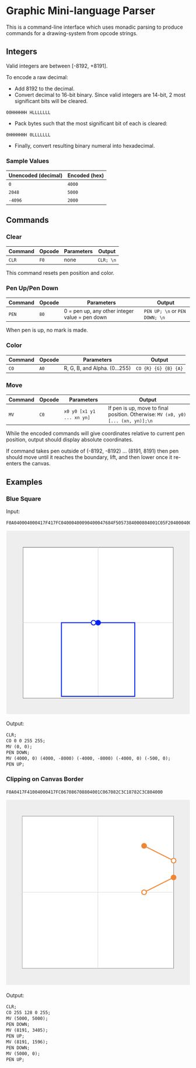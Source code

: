 # Graphic Mini-language Parser

This is a command-line interface which uses monadic parsing to produce commands for a drawing-system from opcode strings.

## Integers

Valid integers are between [-8192, +8191]. 

To encode a raw decimal:

  * Add 8192 to the decimal.
  * Convert decimal to 16-bit binary. Since valid integers are 14-bit, 2 most significant bits will be cleared.
```
00HHHHHH HLLLLLLL
```

  * Pack bytes such that the most significant bit of each is cleared:
```
0HHHHHHH 0LLLLLLL
```
  * Finally, convert resulting binary numeral into hexadecimal.

### Sample Values

Unencoded (decimal) | Encoded (hex)
--- | ---
`0` | `4000`
`2048` | `5000`
`-4096` | `2000`

## Commands

### Clear

Command | Opcode | Parameters | Output
--- | --- | --- | --- 
`CLR` | `F0` | none | `CLR; \n`

This command resets pen position and color.

### Pen Up/Pen Down

Command | Opcode | Parameters | Output
--- | --- | --- | --- 
`PEN` | `80` | 0 = pen up, any other integer value = pen down | `PEN UP; \n` or `PEN DOWN; \n`

When pen is up, no mark is made.

### Color

Command | Opcode | Parameters | Output
--- | --- | --- | --- 
`CO` | `A0` | R, G, B, and Alpha. (0...255) | `CO {R} {G} {B} {A}`

### Move

Command | Opcode | Parameters | Output
--- | --- | --- | --- 
`MV` | `C0` | `x0 y0 [x1 y1 ... xn yn]` | If pen is up, move to final position. Otherwise: `MV (x0, y0) [... (xn, yn)];\n`

While the encoded commands will give coordinates relative to current pen position, output should display absolute coordinates.

If command takes pen outside of (-8192, -8192) ... (8191, 8191) then pen should move until it reaches the boundary, lift, and then lower once it re-enters the canvas.

## Examples

### Blue Square

Input:

```
F0A040004000417F417FC04000400090400047684F5057384000804001C05F204000400001400140400040007E405B2C4000804000
```

![blue sqaure](img/blue-square.png)

Output:

```
CLR;
CO 0 0 255 255;
MV (0, 0);
PEN DOWN;
MV (4000, 0) (4000, -8000) (-4000, -8000) (-4000, 0) (-500, 0);
PEN UP;
```

### Clipping on Canvas Border

```
F0A0417F41004000417FC067086708804001C067082C3C18782C3C804000
```

![two orange lines form a truncated angle as they intersect with the edge of the canvas](img/clipping-lines.png)

Output:

```
CLR;
CO 255 128 0 255;
MV (5000, 5000);
PEN DOWN;
MV (8191, 3405);
PEN UP;
MV (8191, 1596);
PEN DOWN;
MV (5000, 0);
PEN UP;
```



